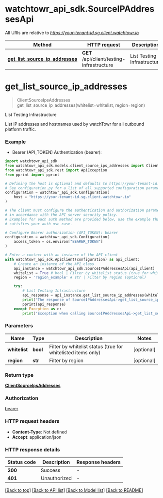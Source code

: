 # watchtowr_api_sdk.SourceIPAddressesApi

All URIs are relative to *https://your-tenant-id.sg.client.watchtowr.io*

Method | HTTP request | Description
------------- | ------------- | -------------
[**get_list_source_ip_addresses**](SourceIPAddressesApi.md#get_list_source_ip_addresses) | **GET** /api/client/testing-infrastructure | List Testing Infrastructure


# **get_list_source_ip_addresses**
> ClientSourceIpsAddresses get_list_source_ip_addresses(whitelist=whitelist, region=region)

List Testing Infrastructure

List IP addresses and hostnames used by watchTowr for all outbound platform traffic.

### Example

* Bearer (API_TOKEN) Authentication (bearer):

```python
import watchtowr_api_sdk
from watchtowr_api_sdk.models.client_source_ips_addresses import ClientSourceIpsAddresses
from watchtowr_api_sdk.rest import ApiException
from pprint import pprint

# Defining the host is optional and defaults to https://your-tenant-id.sg.client.watchtowr.io
# See configuration.py for a list of all supported configuration parameters.
configuration = watchtowr_api_sdk.Configuration(
    host = "https://your-tenant-id.sg.client.watchtowr.io"
)

# The client must configure the authentication and authorization parameters
# in accordance with the API server security policy.
# Examples for each auth method are provided below, use the example that
# satisfies your auth use case.

# Configure Bearer authorization (API_TOKEN): bearer
configuration = watchtowr_api_sdk.Configuration(
    access_token = os.environ["BEARER_TOKEN"]
)

# Enter a context with an instance of the API client
with watchtowr_api_sdk.ApiClient(configuration) as api_client:
    # Create an instance of the API class
    api_instance = watchtowr_api_sdk.SourceIPAddressesApi(api_client)
    whitelist = True # bool | Filter by whitelist status (true for whitelisted items only) (optional)
    region = 'region_example' # str | Filter by region (optional)

    try:
        # List Testing Infrastructure
        api_response = api_instance.get_list_source_ip_addresses(whitelist=whitelist, region=region)
        print("The response of SourceIPAddressesApi->get_list_source_ip_addresses:\n")
        pprint(api_response)
    except Exception as e:
        print("Exception when calling SourceIPAddressesApi->get_list_source_ip_addresses: %s\n" % e)
```



### Parameters


Name | Type | Description  | Notes
------------- | ------------- | ------------- | -------------
 **whitelist** | **bool**| Filter by whitelist status (true for whitelisted items only) | [optional] 
 **region** | **str**| Filter by region | [optional] 

### Return type

[**ClientSourceIpsAddresses**](ClientSourceIpsAddresses.md)

### Authorization

[bearer](../README.md#bearer)

### HTTP request headers

 - **Content-Type**: Not defined
 - **Accept**: application/json

### HTTP response details

| Status code | Description | Response headers |
|-------------|-------------|------------------|
**200** | Success |  -  |
**401** | Unauthorized |  -  |

[[Back to top]](#) [[Back to API list]](../README.md#documentation-for-api-endpoints) [[Back to Model list]](../README.md#documentation-for-models) [[Back to README]](../README.md)

